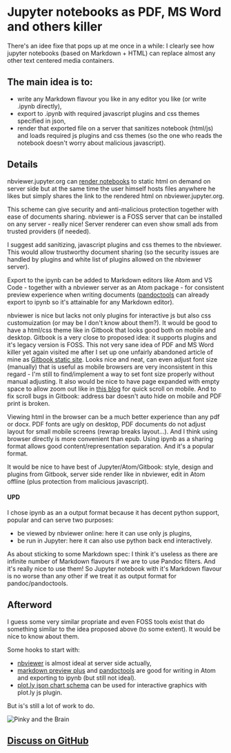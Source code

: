 # Jupyter notebooks as PDF, MS Word and others killer

There's an idee fixe that pops up at me once in a while: I clearly see how jupyter notebooks (based on Markdown + HTML) can replace almost any other text centered media containers.


## The main idea is to:

* write any Markdown flavour you like in any editor you like (or write .ipynb directly),
* export to .ipynb with required javascript plugins and css themes specified in json,
* render that exported file on a server that sanitizes notebook (html/js) and loads required js plugins and css themes (so the one who reads the notebook doesn't worry about malicious javascript).


## Details

nbviewer.jupyter.org can [render notebooks](https://nbviewer.jupyter.org/github/jrjohansson/qutip-lectures/blob/master/Lecture-1-Jaynes-Cumming-model.ipynb) to static html on demand on server side but at the same time the user himself hosts files anywhere he likes but simply shares the link to the rendered html on nbviewer.jupyter.org.

This scheme can give security and anti-malicious protection together with ease of documents sharing. 
nbviewer is a FOSS server that can be installed on any server - really nice! Server renderer can even show small ads from trusted providers (if needed).

I suggest add sanitizing, javascript plugins and css themes to the nbviewer. This would allow trustworthy document sharing (so the security issues are handled by plugins and white list of plugins allowed on the nbviewer server).

Export to the ipynb can be added to Markdown editors like Atom and VS Code - together with a nbviewer server as an Atom package - for consistent preview experience when writing documents ([pandoctools](https://github.com/kiwi0fruit/pandoctools) can already export to ipynb so it's attainable for any Markdown editor).

nbviewer is nice but lacks not only plugins for interactive js but also css customuization (or may be I don't know about them?). It would be good to have a html/css theme like in Gitbook that looks good both on mobile and desktop. Gitbook is a very close to proposed idea: it supports plugins and it's legacy version is FOSS. This not very sane idea of PDF and MS Word killer yet again visited me after I set up one unfairly abandoned article of mine as [Gitbook static site](https://kiwi0fruit.github.io/ultimate-question/). Looks nice and neat, can even adjust font size (manually) that is useful as mobile browsers are very inconsistent in this regard - I'm still to find/implement a way to set font size properly without manual adjusting. It also would be nice to have page expanded with empty space to allow zoom out like in [this blog](http://kiwi0fruit.tumblr.com/post/143531997330/special-test-post-this-is-a-special-post-that) for quick scroll on mobile. And to fix scroll bugs in Gitbook: address bar doesn't auto hide on mobile and PDF print is broken.

Viewing html in the browser can be a much better experience than any pdf or docx. PDF fonts are ugly on desktop, PDF documents do not adjust layout for small mobile screens (rewrap breaks layout...). And I think using browser directly is more convenient than epub. Using ipynb as a sharing format allows good content/representation separation. And it's a popular format.

It would be nice to have best of Jupyter/Atom/Gitbook: style, design and plugins from Gitbook, server side render like in nbviewer, edit in Atom offline (plus protection from malicious javascript).


#### UPD

I chose ipynb as an a output format because it has decent python support, popular and can serve two purposes:

* be viewed by nbviewer online: here it can use only js plugins,
* be run in Jupyter: here it can also use python back end interactively.

As about sticking to some Markdown spec: I think it's useless as there are infinite number of Markdown flavours if we are to use Pandoc filters. And it's really nice to use them! So Jupyter notebook with it's Markdown flavour is no worse than any other if we treat it as output format for pandoc/pandoctools.


## Afterword

I guess some very similar propriate and even FOSS tools exist that do something similar to the idea proposed above (to some extent). It would be nice to know about them.

Some hooks to start with:

* [nbviewer](https://github.com/jupyter/nbviewer/issues/778) is almost ideal at server side actually,
* [markdown preview plus](https://github.com/atom-community/markdown-preview-plus) and [pandoctools](https://github.com/kiwi0fruit/pandoctools/issues/14) are good for writing in Atom and exporting to ipynb (but still not ideal).
* [plot.ly json chart schema](https://help.plot.ly/json-chart-schema/) can be used for interactive graphics with plot.ly js plugin.

But is's still a lot of work to do.

![Pinky and the Brain](http://cdn.playbuzz.com/cdn//814660cb-6b6b-4a7c-834b-eec0abfde9a2/1b62a687-a561-4fc9-b45d-0739f88f9b80.jpg)


## [Discuss on GitHub](https://github.com/kiwi0fruit/misc/issues/1)
